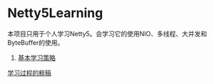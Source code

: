 Netty5Learning
==============

本项目只用于个人学习Netty5。会学习它的使用NIO、多线程、大并发和ByteBuffer的使用。

1. [基本学习策略](https://github.com/VinsonCai/Netty5Learning/blob/master/note/study_agenda.md)


[学习过程的粗稿](https://github.com/VinsonCai/Netty5Learning/blob/master/docs/netty1.txt)

